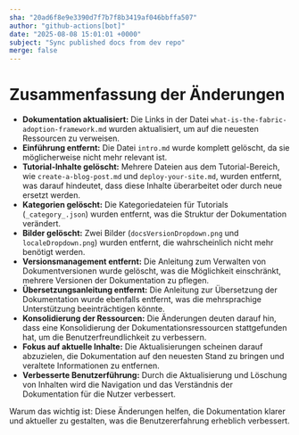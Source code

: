 ```yaml
---
sha: "20ad6f8e9e3390d7f7b7f8b3419af046bbffa507"
author: "github-actions[bot]"
date: "2025-08-08 15:01:01 +0000"
subject: "Sync published docs from dev repo"
merge: false
---
```


# Zusammenfassung der Änderungen

- **Dokumentation aktualisiert:** Die Links in der Datei `what-is-the-fabric-adoption-framework.md` wurden aktualisiert, um auf die neuesten Ressourcen zu verweisen.
- **Einführung entfernt:** Die Datei `intro.md` wurde komplett gelöscht, da sie möglicherweise nicht mehr relevant ist.
- **Tutorial-Inhalte gelöscht:** Mehrere Dateien aus dem Tutorial-Bereich, wie `create-a-blog-post.md` und `deploy-your-site.md`, wurden entfernt, was darauf hindeutet, dass diese Inhalte überarbeitet oder durch neue ersetzt werden.
- **Kategorien gelöscht:** Die Kategoriedateien für Tutorials (`_category_.json`) wurden entfernt, was die Struktur der Dokumentation verändert.
- **Bilder gelöscht:** Zwei Bilder (`docsVersionDropdown.png` und `localeDropdown.png`) wurden entfernt, die wahrscheinlich nicht mehr benötigt werden.
- **Versionsmanagement entfernt:** Die Anleitung zum Verwalten von Dokumentversionen wurde gelöscht, was die Möglichkeit einschränkt, mehrere Versionen der Dokumentation zu pflegen.
- **Übersetzungsanleitung entfernt:** Die Anleitung zur Übersetzung der Dokumentation wurde ebenfalls entfernt, was die mehrsprachige Unterstützung beeinträchtigen könnte.
- **Konsolidierung der Ressourcen:** Die Änderungen deuten darauf hin, dass eine Konsolidierung der Dokumentationsressourcen stattgefunden hat, um die Benutzerfreundlichkeit zu verbessern.
- **Fokus auf aktuelle Inhalte:** Die Aktualisierungen scheinen darauf abzuzielen, die Dokumentation auf den neuesten Stand zu bringen und veraltete Informationen zu entfernen.
- **Verbesserte Benutzerführung:** Durch die Aktualisierung und Löschung von Inhalten wird die Navigation und das Verständnis der Dokumentation für die Nutzer verbessert.

Warum das wichtig ist: Diese Änderungen helfen, die Dokumentation klarer und aktueller zu gestalten, was die Benutzererfahrung erheblich verbessert.

